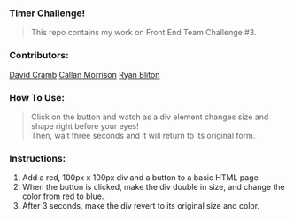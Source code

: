 ### Timer Challenge!

>This repo contains my work on Front End Team Challenge #3.

### Contributors:

[David Cramb](https://github.com/davidcramb)
[Callan Morrison](https://github.com/morecallan)
[Ryan Bliton](https://github.com/ryan-b-writin)

### How To Use:

> Click on the button and watch as a div element changes size and shape right before your eyes!   
> Then, wait three seconds and it will return to its original form.

### Instructions:

1. Add a red, 100px x 100px div and a button to a basic HTML page
2. When the button is clicked, make the div double in size, and change the color from red to blue.
3. After 3 seconds, make the div revert to its original size and color.
